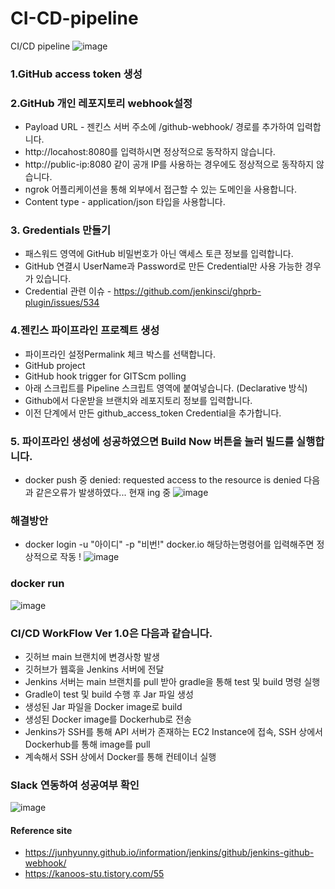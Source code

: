 # CI-CD-pipeline
CI/CD pipeline 
![image](https://user-images.githubusercontent.com/79193811/210244664-0ae8f217-7be6-4fd7-a1d6-296ab1cfc779.png)


### 1.GitHub access token 생성



### 2.GitHub 개인 레포지토리 webhook설정

* Payload URL - 젠킨스 서버 주소에 /github-webhook/ 경로를 추가하여 입력합니다.
* http://locahost:8080를 입력하시면 정상적으로 동작하지 않습니다.
* http://public-ip:8080 같이 공개 IP를 사용하는 경우에도 정상적으로 동작하지 않습니다.
* ngrok 어플리케이션을 통해 외부에서 접근할 수 있는 도메인을 사용합니다.
* Content type - application/json 타입을 사용합니다.

### 3. Gredentials 만들기

* 패스워드 영역에 GitHub 비밀번호가 아닌 액세스 토큰 정보를 입력합니다.
* GitHub 연결시 UserName과 Password로 만든 Credential만 사용 가능한 경우가 있습니다.
* Credential 관련 이슈 - https://github.com/jenkinsci/ghprb-plugin/issues/534


### 4.젠킨스 파이프라인 프로젝트 생성

* 파이프라인 설정Permalink 체크 박스를 선택합니다.
* GitHub project
* GitHub hook trigger for GITScm polling
* 아래 스크립트를 Pipeline 스크립트 영역에 붙여넣습니다. (Declarative 방식)
* Github에서 다운받을 브랜치와 레포지토리 정보를 입력합니다.
* 이전 단계에서 만든 github_access_token Credential을 추가합니다.

### 5. 파이프라인 생성에 성공하였으면 Build Now 버튼을 눌러 빌드를 실행합니다.

* docker push 중 denied: requested access to the resource is denied 다음과 같은오류가 발생하였다... 현재 ing 중
![image](https://user-images.githubusercontent.com/79193811/203500409-0bdedfdf-3cbc-4d48-837d-fcfe8b9ca035.png)

### 해결방안
* docker login -u "아이디" -p "비번!" docker.io 해당하는명령어를 입력해주면 정상적으로 작동 !
![image](https://user-images.githubusercontent.com/79193811/203733032-69d1058e-fb79-4f32-a05f-62de6f606aa2.png)

### docker run

![image](https://user-images.githubusercontent.com/79193811/211968813-5a54fd5d-1302-4d2a-89b2-b6078234d3f4.png)




### CI/CD WorkFlow Ver 1.0은 다음과 같습니다.

* 깃허브 main 브랜치에 변경사항 발생
* 깃허브가 웹훅을 Jenkins 서버에 전달
* Jenkins 서버는 main 브랜치를 pull 받아 gradle을 통해 test 및 build 명령 실행
* Gradle이 test 및 build 수행 후 Jar 파일 생성
* 생성된 Jar 파일을 Docker image로 build
* 생성된 Docker image를 Dockerhub로 전송
* Jenkins가 SSH를 통해 API 서버가 존재하는 EC2 Instance에 접속, SSH 상에서 Dockerhub를 통해 image를 pull
* 계속해서 SSH 상에서 Docker를 통해 컨테이너 실행

### Slack 연동하여 성공여부 확인

![image](https://user-images.githubusercontent.com/79193811/211968867-397d3785-6dda-4a78-890b-56a5a55e758f.png)



#### Reference site

* https://junhyunny.github.io/information/jenkins/github/jenkins-github-webhook/
* https://kanoos-stu.tistory.com/55
